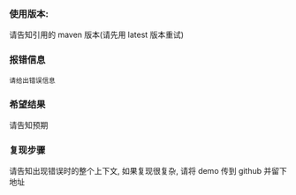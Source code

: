 
### 使用版本:
请告知引用的 maven 版本(请先用 latest 版本重试)


### 报错信息
```
请给出错误信息
```


### 希望结果
请告知预期


### 复现步骤
请告知出现错误时的整个上下文, 如果复现很复杂, 请将 demo 传到 github 并留下地址

